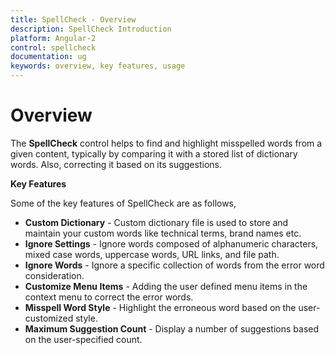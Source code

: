 ```yaml
---
title: SpellCheck - Overview
description: SpellCheck Introduction
platform: Angular-2
control: spellcheck
documentation: ug
keywords: overview, key features, usage
---
```

# Overview

The **SpellCheck** control helps to find and highlight misspelled words from a given content, typically by comparing it with a stored list of dictionary words. Also, correcting it based on its suggestions.

**Key Features**

Some of the key features of SpellCheck are as follows, 

*   **Custom Dictionary** - Custom dictionary file is used to store and maintain your custom words like technical terms, brand names etc.
*	**Ignore Settings** - Ignore words composed of alphanumeric characters, mixed case words, uppercase words, URL links, and file path.
*	**Ignore Words** - Ignore a specific collection of words from the error word consideration.
*   **Customize Menu Items** - Adding the user defined menu items in the context menu to correct the error words.
*	**Misspell Word Style** - Highlight the erroneous word based on the user-customized style.
*	**Maximum Suggestion Count** - Display a number of suggestions based on the user-specified count.